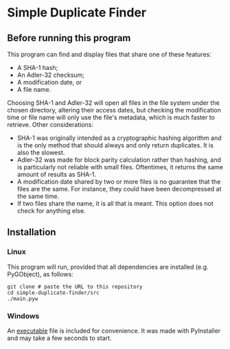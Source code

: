 # Simple Duplicate Finder

## Before running this program

This program can find and display files that share one of these features:

- A SHA-1 hash;
- An Adler-32 checksum;
- A modification date, or
- A file name.

Choosing SHA-1 and Adler-32 will open all files in the file system under the chosen directory, altering their access dates, but checking the modification time or file name will only use the file's metadata, which is much faster to retrieve. Other considerations:

- SHA-1 was originally intended as a cryptographic hashing algorithm and is the only method that should always and only return duplicates. It is also the slowest.
- Adler-32 was made for block parity calculation rather than hashing, and is particularly not reliable with small files. Oftentimes, it returns the same amount of results as SHA-1.
- A modification date shared by two or more files is no guarantee that the files are the same. For instance, they could have been decompressed at the same time.
- If two files share the name, it is all that is meant. This option does not check for anything else.

## Installation

### Linux

This program will run, provided that all dependencies are installed (e.g. PyGObject), as follows:

```shell
git clone # paste the URL to this repository
cd simple-duplicate-finder/src
./main.pyw
```

### Windows

An [executable](https://github.com/moltenib/simple-duplicate-finder/tree/master/dist) file is included for convenience. It was made with PyInstaller and may take a few seconds to start.
